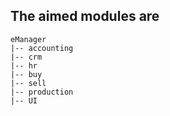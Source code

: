 ## The aimed modules are
    eManager
    |-- accounting
    |-- crm
    |-- hr
    |-- buy
    |-- sell
    |-- production
    |-- UI

